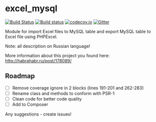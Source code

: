 # excel_mysql

[![Build Status](https://travis-ci.org/BOOMER74/excel_mysql.svg?branch=master)](https://travis-ci.org/BOOMER74/excel_mysql) [![Build status](https://ci.appveyor.com/api/projects/status/vkggdk8qtr9f2cvo?svg=true)](https://ci.appveyor.com/project/BOOMER74/excel-mysql) [![codecov.io](https://codecov.io/github/BOOMER74/excel_mysql/coverage.svg?branch=master)](https://codecov.io/github/BOOMER74/excel_mysql?branch=master) [![Gitter](https://badges.gitter.im/Join%20Chat.svg)](https://gitter.im/BOOMER74/excel_mysql?utm_source=badge&utm_medium=badge&utm_campaign=pr-badge)

Module for import Excel files to MySQL table and export MySQL table to Excel file using PHPExcel.

Note: all description on Russian language!

More information about this project you found here: http://habrahabr.ru/post/178089/

## Roadmap

- [ ] Remove coverage ignore in 2 blocks (lines 191-201 and 262-283)
- [ ] Rename class and methods to conform with PSR-1
- [ ] Clean code for better code quality
- [ ] Add to Composer

Any suggestions - create issues!